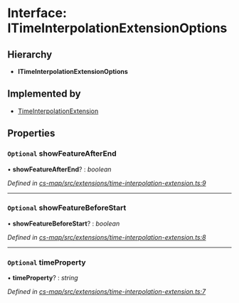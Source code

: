# Interface: ITimeInterpolationExtensionOptions

## Hierarchy

* **ITimeInterpolationExtensionOptions**

## Implemented by

* [TimeInterpolationExtension](../classes/_cs_map_src_extensions_time_interpolation_extension_.timeinterpolationextension.md)

## Properties

### `Optional` showFeatureAfterEnd

• **showFeatureAfterEnd**? : *boolean*

*Defined in [cs-map/src/extensions/time-interpolation-extension.ts:9](https://github.com/RichardHovenkamp/csnext/blob/6deb7f51/packages/cs-map/src/extensions/time-interpolation-extension.ts#L9)*

___

### `Optional` showFeatureBeforeStart

• **showFeatureBeforeStart**? : *boolean*

*Defined in [cs-map/src/extensions/time-interpolation-extension.ts:8](https://github.com/RichardHovenkamp/csnext/blob/6deb7f51/packages/cs-map/src/extensions/time-interpolation-extension.ts#L8)*

___

### `Optional` timeProperty

• **timeProperty**? : *string*

*Defined in [cs-map/src/extensions/time-interpolation-extension.ts:7](https://github.com/RichardHovenkamp/csnext/blob/6deb7f51/packages/cs-map/src/extensions/time-interpolation-extension.ts#L7)*
